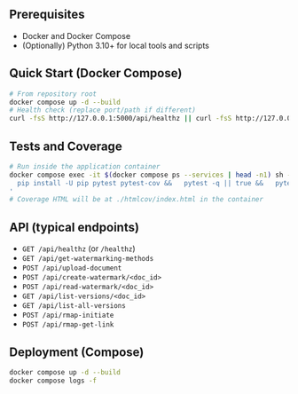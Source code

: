 ## Prerequisites
- Docker and Docker Compose
- (Optionally) Python 3.10+ for local tools and scripts

## Quick Start (Docker Compose)
```bash
# From repository root
docker compose up -d --build
# Health check (replace port/path if different)
curl -fsS http://127.0.0.1:5000/api/healthz || curl -fsS http://127.0.0.1:5000/healthz
```

## Tests and Coverage
```bash
# Run inside the application container
docker compose exec -it $(docker compose ps --services | head -n1) sh -lc '
  pip install -U pip pytest pytest-cov &&   pytest -q || true &&   pytest --cov=. --cov-report=term-missing --cov-report=html:htmlcov
'
# Coverage HTML will be at ./htmlcov/index.html in the container
```

## API (typical endpoints)
- `GET /api/healthz` (or `/healthz`)
- `GET /api/get-watermarking-methods`
- `POST /api/upload-document`
- `POST /api/create-watermark/<doc_id>`
- `POST /api/read-watermark/<doc_id>`
- `GET /api/list-versions/<doc_id>`
- `GET /api/list-all-versions`
- `POST /api/rmap-initiate`
- `POST /api/rmap-get-link`

## Deployment (Compose)
```bash
docker compose up -d --build
docker compose logs -f
```
